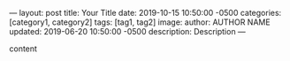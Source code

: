 —
layout: post
title: Your Title
date: 2019-10-15 10:50:00 -0500
categories: [category1, category2]
tags: [tag1, tag2]
image: 
author: AUTHOR NAME
updated: 2019-06-20 10:50:00 -0500
description: Description
—

content